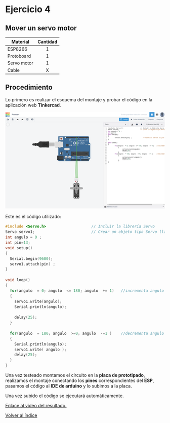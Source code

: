 <h1>Ejercicio 4</h1>

<h2>Mover un servo motor</h2>

| Material        | Cantidad           |
| ------------- |:-------------:|
| ESP8266       | 1      |
| Protoboard    | 1      |
| Servo motor   | 1      |
| Cable         | X      |      

<h2>Procedimiento</h2>

Lo primero es realizar el esquema del montaje y probar el código en la aplicación web __Tinkercad__.

<img src="img/Ejercicio_04.png" alt="Ejercicio_01.png" width="800"/>

Este es el código utilizado:

```c
#include <Servo.h>                    // Incluir la librería Servo
Servo servo1;                         // Crear un objeto tipo Servo llamado servo1
int angulo = 0 ;
int pin=13;
void setup()
{
  Serial.begin(9600);
  servo1.attach(pin) ;
}

void loop()
{
  for(angulo  = 0; angulo  <= 180; angulo  += 1)   //incrementa angulo 1 grado
  {
    servo1.write(angulo);
    Serial.println(angulo);
 
    delay(25);
  }

  for(angulo  = 180; angulo  >=0; angulo  -=1 )    //decrementa angulo 1 grado
  {
    Serial.println(angulo);
    servo1.write( angulo );
    delay(25);
  }
}
```

Una vez testeado montamos el circuito en la __placa de prototipado__, realizamos el montaje conectando los __pines__ correspondientes del __ESP__, pasamos el código al __IDE de arduino__ y lo subimos a la placa.

Una vez subido el código se ejecutará automáticamente.

[Enlace al vídeo del resultado.](https://www.youtube.com/watch?v=-SIvr6ABD7o&feature=youtu.be)

[Volver al índice](Index.md)